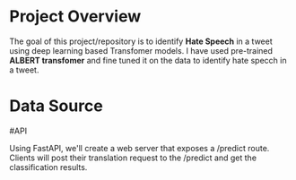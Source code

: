 # Project Overview

The goal of this project/repository is to identify **Hate Speech** in a tweet using deep learning based Transfomer models. I have used pre-trained **ALBERT transfomer** and fine tuned it on the data to identify hate specch in a tweet.

# Data Source


#API

Using FastAPI, we'll create a web server that exposes a /predict route. Clients will post their translation request to the /predict and get the classification results.


